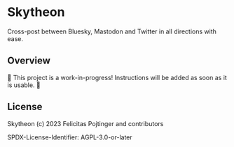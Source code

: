 # Skytheon

Cross-post between Bluesky, Mastodon and Twitter in all directions with ease.

## Overview

🚧 This project is a work-in-progress! Instructions will be added as soon as it is usable. 🚧

## License

Skytheon (c) 2023 Felicitas Pojtinger and contributors

SPDX-License-Identifier: AGPL-3.0-or-later
